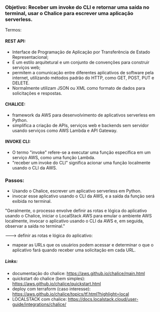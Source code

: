 ### Objetivo: Receber um invoke do CLI e retornar uma saída no terminal, usar o Chalice para escrever uma aplicação serverless.

Termos:
#### REST API:
* Interface de Programação de Aplicação por Transferência de Estado Representacional;
* É um estilo arquitetural e um conjunto de convenções para construir serviços web;
* permitem a comunicação entre diferentes aplicativos de software pela internet, utilizando métodos padrão do HTTP, como GET, POST, PUT e DELETE. 
* Normalmente utilizam JSON ou XML como formato de dados para solicitações e respostas.

#### CHALICE:
*  framework da AWS para desenvolvimento de aplicativos serverless em Python. 
*  simplifica a criação de APIs, serviços web e backends sem servidor usando serviços como AWS Lambda e API Gateway.


#### INVOKE CLI:
* O termo "invoke" refere-se a executar uma função específica em um serviço AWS, como uma função Lambda.
* "receber um invoke do CLI" significa acionar uma função localmente usando o CLI da AWS.

### Passos:
* Usando o Chalice, escrever um aplicativo serverless em Python. 
* invocar esse aplicativo usando o CLI da AWS, e a saída da função será exibida no terminal.

"Geralmente, o processo envolve definir as rotas e lógica do aplicativo usando o Chalice, iniciar o LocalStack AWS para emular o ambiente AWS localmente, invocar o aplicativo usando o CLI da AWS e, em seguida, observar a saída no terminal."

---> definir as rotas e lógica do aplicativo: 
* mapear as URLs que os usuários podem acessar e determinar o que o aplicativo fará quando receber uma solicitação em cada URL.



##### Links:
* documentação do chalice: https://aws.github.io/chalice/main.html
* quickstart do chalice (bem simples): https://aws.github.io/chalice/quickstart.html
* deploy com terraform (caso interesse): https://aws.github.io/chalice/topics/tf.html?highlight=local
* LOCALSTACK com chalice: https://docs.localstack.cloud/user-guide/integrations/chalice/

